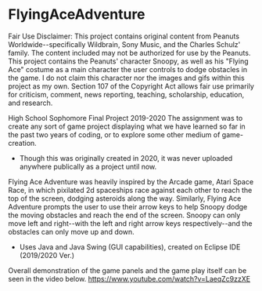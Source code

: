 # FlyingAceAdventure
 
Fair Use Disclaimer: This project contains original content from Peanuts Worldwide--specifically Wildbrain, Sony Music, and the Charles Schulz' family. The content included may not be authorized for use by the Peanuts. This project contains the Peanuts' character Snoopy, as well as his "Flying Ace" costume as a main character the user controls to dodge obstacles in the game. I do not claim this character nor the images and gifs within this project as my own. Section 107 of the Copyright Act allows fair use primarily for criticism, comment, news reporting, teaching, scholarship, education, and research.

High School Sophomore Final Project 2019-2020
The assignment was to create any sort of game project displaying what we have learned so far in the past two years of coding, or to explore some other medium of game-creation.
- Though this was originally created in 2020, it was never uploaded anywhere publically as a project until now.

Flying Ace Adventure was heavily inspired by the Arcade game, Atari Space Race, in which pixilated 2d spaceships race against each other to reach the top of the screen, dodging asteroids along the way. Similarly, Flying Ace Adventure prompts the user to use their arrow keys to help Snoopy dodge the moving obstacles and reach the end of the screen. Snoopy can only move left and right--with the left and right arrow keys respectively--and the obstacles can only move up and down. 
- Uses Java and Java Swing (GUI capabilities), created on Eclipse IDE (2019/2020 Ver.)

Overall demonstration of the game panels and the game play itself can be seen in the video below.
https://www.youtube.com/watch?v=LaeqZc9zzXE

